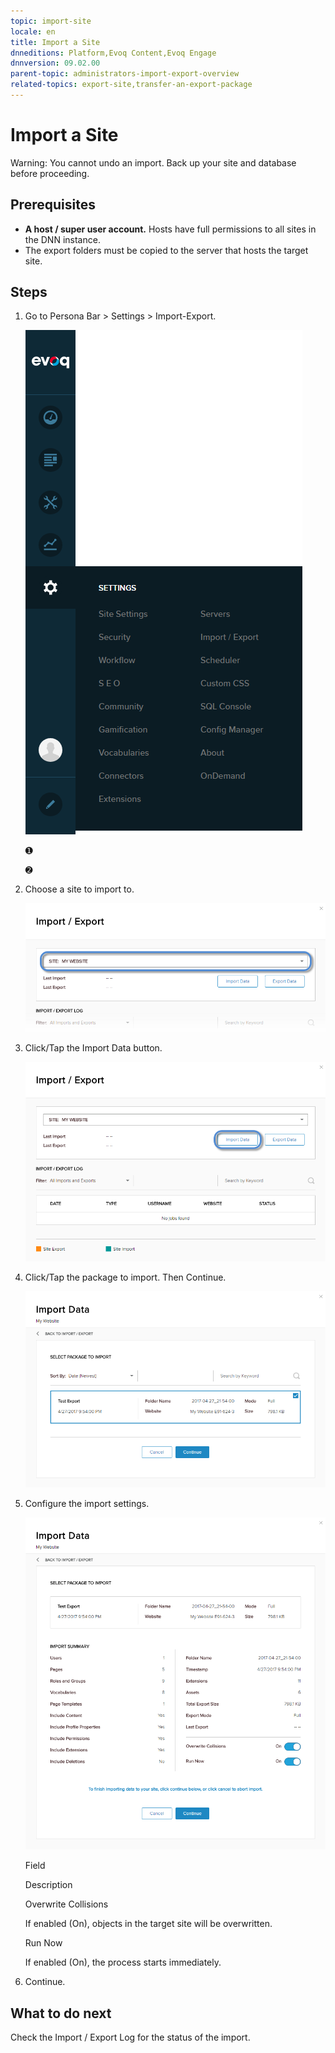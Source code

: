 ```yaml
---
topic: import-site
locale: en
title: Import a Site
dnneditions: Platform,Evoq Content,Evoq Engage
dnnversion: 09.02.00
parent-topic: administrators-import-export-overview
related-topics: export-site,transfer-an-export-package
---
```


# Import a Site

Warning: You cannot undo an import. Back up your site and database before proceeding.

## Prerequisites

*   **A host / super user account.** Hosts have full permissions to all sites in the DNN instance.
*   The export folders must be copied to the server that hosts the target site.

## Steps

1.  Go to Persona Bar \> Settings \> Import-Export.
    
    ![Persona Bar > Settings > Import-Export](img/scr-pbar-host-Settings-E91.png)
    
    ➊
    
    ➋
    
2.  Choose a site to import to.
    
      
    
    ![Site dropdown](img/scr-Settings-ImportExport-ChooseSite-E91.png)
    
      
    
3.  Click/Tap the Import Data button.
    
      
    
    ![Import Data button](img/scr-Settings-ImportExport-ImportData-button-E91.png)
    
      
    
4.  Click/Tap the package to import. Then Continue.
    
      
    
    ![Package selected for import; Continue button enabled.](img/scr-Settings-ImportExport-select-package-to-import-E91.png)
    
      
    
5.  Configure the import settings.
    
      
    
    ![Import settings](img/scr-Settings-ImportExport-ImportData-E91.png)
    
      
    
    Field
    
    Description
    
    Overwrite Collisions
    
    If enabled (On), objects in the target site will be overwritten.
    
    Run Now
    
    If enabled (On), the process starts immediately.
    
6.  Continue.

## What to do next

Check the Import / Export Log for the status of the import.